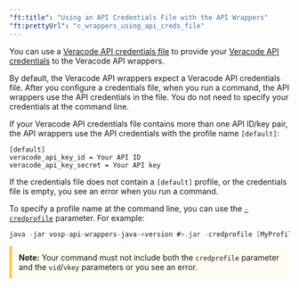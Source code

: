 ```yaml
---
"ft:title": "Using an API Credentials File with the API Wrappers"
"ft:prettyUrl": "c_wrappers_using_api_creds_file"
---
```

You can use a [Veracode API credentials file](https://docs.veracode.com/r/c_configure_api_cred_file) to provide your [Veracode API credentials](https://docs.veracode.com/r/c_api_credentials3) to the Veracode API wrappers.

By default, the Veracode API wrappers expect a Veracode API credentials file. After you configure a credentials file, when you run a command, the API wrappers use the API credentials in the file. You do not need to specify your credentials at the command line.

If your Veracode API credentials file contains more than one API ID/key pair, the API wrappers use the API credentials with the profile name `[default]`:

```
[default]
veracode_api_key_id = Your API ID
veracode_api_key_secret = Your API key  
```

If the credentials file does not contain a `[default]` profile, or the credentials file is empty, you see an error when you run a command.

To specify a profile name at the command line, you can use the [`-credprofile`](https://docs.veracode.com/r/r_wrapper_parameters) parameter. For example:

```java
java -jar vosp-api-wrappers-java-<version #>.jar -credprofile [MyProfile1] -action createapp -appname <application name> -criticality veryhigh
```

<p style="background-color:#FFFCF3; padding: 12px; border-left: 5px solid #F7CD55;">
<b>Note:</b> Your command must not include both the <code>credprofile</code> parameter and the <code>vid</code>/<code>vkey</code> parameters or you see an error.</p>